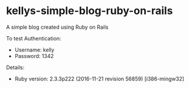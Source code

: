 # kellys-simple-blog-ruby-on-rails
A simple blog created using Ruby on Rails

To test Authentication:
* Username: kelly
* Password: 1342

Details:

* Ruby version: 2.3.3p222 (2016-11-21 revision 56859) [i386-mingw32]

